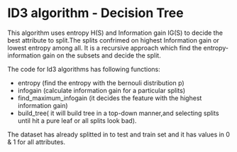 # ID3 algorithm - Decision Tree

This algorithm uses entropy H(S) and Information gain IG(S) to decide the best attribute to split.The splits confrimed on highest Information gain or lowest entropy among all.
It is a recursive approach which find the entropy-information gain on the subsets and decide the split.

The code for Id3 algorithms has following functions:
  - entropy (find the entropy with the bernouli distribution p)
  - infogain (calculate information gain for a particular splits)
  - find_maximum_infogain (it decides the feature with the highest information gain)
  - build_tree( it will build tree in a top-down manner,and selecting splits until hit a pure leaf or all splits look bad).


The dataset has already splitted in to test and train set and it has values in 0 & 1 for all attributes.
